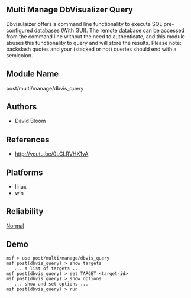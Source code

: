 ## Multi Manage DbVisualizer Query

Dbvisulaizer offers a command line functionality to execute 
SQL pre-configured databases (With GUI). The remote database 
can be accessed from the command line without the need to 
authenticate, and this module abuses this functionality to 
query and will store the results. Please note: backslash 
quotes and your (stacked or not) queries should end with a 
semicolon.


## Module Name
post/multi/manage/dbvis_query

## Authors
* David Bloom


## References
* http://youtu.be/0LCLRVHX1vA




## Platforms
* linux
* win

## Reliability
[Normal](https://github.com/rapid7/metasploit-framework/wiki/Exploit-Ranking)

## Demo

```
msf > use post/multi/manage/dbvis_query
msf post(dbvis_query) > show targets
   ... a list of targets ...
msf post(dbvis_query) > set TARGET <target-id>
msf post(dbvis_query) > show options
   ... show and set options ...
msf post(dbvis_query) > run
```
    
    